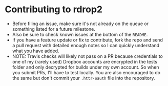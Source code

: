 
# Contributing to rdrop2

* Before filing an issue, make sure it's not already on the queue or something listed for a future milestone.
*  Also be sure to check known issues at the bottom of the `README`.
*  If you have a feature update or fix to contribute, fork the repo and send a pull request with detailed enough notes so I can quickly understand what you have added. 
*  NOTE: Travis checks will likely not pass on a PR because credentials to one of my (rarely used) Dropbox accounts are encrypted in the tests folder and only decrypted for builds under my own account. So when you submit PRs, I'll have to test locally. You are also encouraged to do the same but don't commit your `.httr-oauth` file into the repository.
